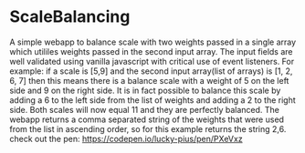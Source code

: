 # ScaleBalancing
A simple webapp to balance scale with two weights passed in a single array which utililes weights passed in the second input array. The input fields are well validated using vanilla javascript with critical use of event listeners. 
For example: if a scale is [5,9] and the second input array(list of arrays) is [1, 2, 6, 7] then this means there is a balance scale with a weight of 5 on the left side and 9 on the right side. It is in fact possible to balance
this scale by adding a 6 to the left side from the list of weights and adding a 2 to the right
side. Both scales will now equal 11 and they are perfectly balanced. The webapp
returns a comma separated string of the weights that were used from the list in
ascending order, so for this example returns the string 2,6. 
check out the pen: https://codepen.io/lucky-pius/pen/PXeVxz
